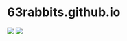 # 63rabbits.github.io


<img src="https://latex.codecogs.com/gif.latex?|\vec{a}|&space;=&space;\sqrt{&space;a_x^2&space;&plus;&space;a_y^2}&space;\\&space;=&space;\sqrt{\vec{a}&space;\cdot&space;\vec{a}}">

<img src="https://latex.codecogs.com/gif.latex?\vec{a}&space;\cdot&space;\vec{b}&space;=&space;|\vec{a}|&space;|\vec{b}|\cos&space;\theta&space;\\&space;=&space;|\vec{a}|&space;|\vec{b}|(\cos\alpha&space;\cos&space;\beta&space;&plus;&space;\sin&space;\alpha&space;\sin&space;\beta)&space;\\&space;=&space;|\vec{a}|&space;|\vec{b}|(\frac{a_x&space;b_x}{|\vec{a}||\vec{b}|}&space;&plus;&space;\frac{a_y&space;b_y}{|\vec{a}||\vec{b}|})&space;\\&space;=&space;a_x&space;b_x&space;&plus;&space;a_y&space;b_y">


